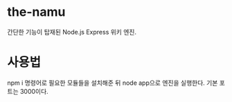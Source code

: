 # the-namu
간단한 기능이 탑재된 Node.js Express 위키 엔진.
# 사용법
npm i 명령어로 필요한 모듈들을 설치해준 뒤 node app으로 엔진을 실행한다. 기본 포트는 3000이다.
